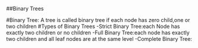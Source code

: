 ##Binary Trees

#Binary Tree:
 A tree is called binary tree if each node has zero child,one or two children
#Types of Binary Trees
 -Strict Binary Tree:each Node has exactly two children or no children
 -Full Binary Tree:each node has exactly two children and all leaf nodes are at the same level
 -Complete Binary Tree: 
